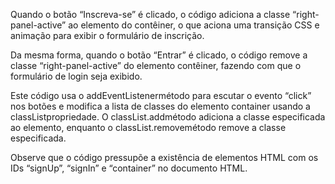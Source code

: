 Quando o botão “Inscreva-se” é clicado, 
o código adiciona a classe “right-panel-active” ao 
elemento do contêiner, o que aciona uma transição CSS
e animação para exibir o formulário de inscrição.

Da mesma forma, quando o botão “Entrar” é clicado, 
o código remove a classe “right-panel-active” do elemento 
contêiner, fazendo com que o formulário de login seja exibido.

Este código usa o addEventListenermétodo para escutar o 
evento “click” nos botões e modifica a lista de classes 
do elemento container usando a classListpropriedade. 
O classList.addmétodo adiciona a classe especificada 
ao elemento, enquanto o classList.removemétodo remove
a classe especificada.

Observe que o código pressupõe a existência de elementos 
HTML com os IDs “signUp”, “signIn” e “container” no 
documento HTML.
